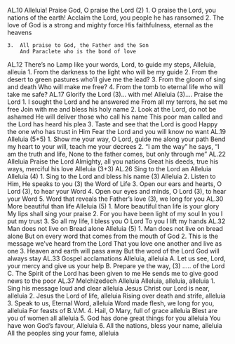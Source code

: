 AL.10	Alleluia! Praise God, O praise the Lord (2)
	1.	O praise the Lord, you nations of the earth!
		Acclaim the Lord, you people he has ransomed
	2.	The love of God is a strong and mighty force
		His faithfulness, eternal as the heavens
		
	3.	All praise to God, the Father and the Son
		And Paraclete who is the bond of love
AL.12	There’s no Lamp like your words, Lord, to guide my steps,
		Alleluia, alleuia
	1.	From the darkness to the light
		who will be my guide
	2.	From the desert to green pastures
		who’ll give me the lead?
	3.	From the gloom of sing and death
		Who will make me free?
	4.	From the tomb to eternal life
		who will take me safe?
AL.17	Glorify the Lord (3)… with me! Alleluia (3)….
		Praise the Lord
	1.	I sought the Lord and he answered me
		From all my terrors, he set me free
		Join with me and bless his holy name
	2.	Look at the Lord, do not be ashamed
		He will deliver those who call his name
		This poor man called and the Lord has heard his plea
	3.	Taste and see that the Lord is good
		Happy the one who has trust in Him
		Fear the Lord and you will know no want
AL.19	Alleluia (5+5)
	1.	Show me your way, O Lord, guide me along your path
		Bend my heart to your will, teach me your decrees
	2.	“I am the way” he says, “I am the truth and life,
		None to the father comes, but only through me”
AL.22		Alleluia
		Praise the Lord Almighty, all you nations
		Great his deeds, true his ways, merciful his love
		Alleluia (3+3)
AL.26	Sing to the Lord an Alleluia
		Alleluia (4)
	1.	Sing to the Lord and bless his name (3) Alleluia
	2.	Listen to Him, He speaks to you (3) the Word of Life
	3.	Open our ears and hearts, O Lord (3), to hear your Word
	4.	Open our eyes and minds, O Lord (3), to hear your Word
	5.	Word that reveals the Father’s love (3), we long for you
AL.30	More beautiful than life
		Alleluia (5)
	1.	More beautiful than life is your glory
		My lips shall sing your praise
	2.	For you have been light of my soul
		In you I put my trust
	3.	So all my life, I bless you O Lord
		To you I lift my hands
AL.32	Man does not live on Bread alone
		Alleluia (5)
	1.	Man does not live on bread alone
		But on every word that comes from the mouth of God
	2.	This is the message we’ve heard from the Lord
		That you love one another and live as one
	3.	Heaven and earth will pass away
		But the word of the Lord God will always stay
AL.33	Gospel acclamations
	Alleluia, alleluia
	A.	Let us see, Lord, your mercy and give us your help
	B.	Prepare ye the way, (3) ….. of the Lord
	C.	The Spirit of the Lord has been given to me
		He sends me to give good news to the poor
AL.37	Melchizedech
	Alleluia
	Alleluia, alleluia, alleluia
	1.	Sing his message loud and clear alleluia
		Jesus Christ our Lord is near, alleluia
	2.	Jesus the Lord of life, alleluia
		Rising over death and strife, alleluia
	3.	Speak to us, Eternal Word, alleluia
		Word made flesh, we long for you, alleluia
		For feasts of B.V.M.
	4.	Hail, O Mary, full of grace alleluia
		Blest are you of women all alleluia
	5.	God has done great things for you alleluia
		You have won God’s favour, Alleluia
	6.	All the nations, bless your name, alleluia
		All the peoples sing your fame, alleluia